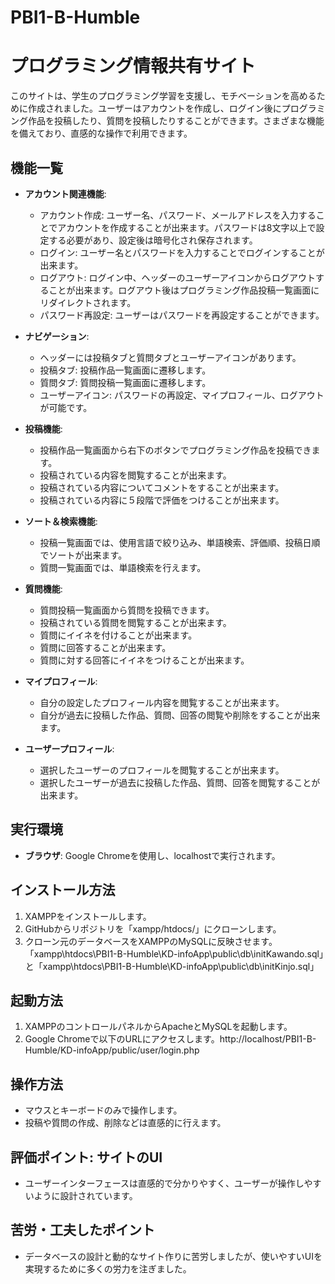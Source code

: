 # PBI1-B-Humble
# プログラミング情報共有サイト

このサイトは、学生のプログラミング学習を支援し、モチベーションを高めるために作成されました。ユーザーはアカウントを作成し、ログイン後にプログラミング作品を投稿したり、質問を投稿したりすることができます。さまざまな機能を備えており、直感的な操作で利用できます。

## 機能一覧

- **アカウント関連機能**:
  - アカウント作成: ユーザー名、パスワード、メールアドレスを入力することでアカウントを作成することが出来ます。パスワードは8文字以上で設定する必要があり、設定後は暗号化され保存されます。
  - ログイン: ユーザー名とパスワードを入力することでログインすることが出来ます。
  - ログアウト: ログイン中、ヘッダーのユーザーアイコンからログアウトすることが出来ます。ログアウト後はプログラミング作品投稿一覧画面にリダイレクトされます。
  - パスワード再設定: ユーザーはパスワードを再設定することができます。

- **ナビゲーション**:
  - ヘッダーには投稿タブと質問タブとユーザーアイコンがあります。
  - 投稿タブ: 投稿作品一覧画面に遷移します。
  - 質問タブ: 質問投稿一覧画面に遷移します。
  - ユーザーアイコン: パスワードの再設定、マイプロフィール、ログアウトが可能です。

- **投稿機能**:
  - 投稿作品一覧画面から右下のボタンでプログラミング作品を投稿できます。
  - 投稿されている内容を閲覧することが出来ます。
  - 投稿されている内容についてコメントをすることが出来ます。
  - 投稿されている内容に５段階で評価をつけることが出来ます。

- **ソート＆検索機能**:
  - 投稿一覧画面では、使用言語で絞り込み、単語検索、評価順、投稿日順でソートが出来ます。
  - 質問一覧画面では、単語検索を行えます。

- **質問機能**:
  - 質問投稿一覧画面から質問を投稿できます。
  - 投稿されている質問を閲覧することが出来ます。
  - 質問にイイネを付けることが出来ます。
  - 質問に回答することが出来ます。
  - 質問に対する回答にイイネをつけることが出来ます。

- **マイプロフィール**:
  - 自分の設定したプロフィール内容を閲覧することが出来ます。
  - 自分が過去に投稿した作品、質問、回答の閲覧や削除をすることが出来ます。

- **ユーザープロフィール**:
  - 選択したユーザーのプロフィールを閲覧することが出来ます。
  - 選択したユーザーが過去に投稿した作品、質問、回答を閲覧することが出来ます。

## 実行環境

- **ブラウザ**: Google Chromeを使用し、localhostで実行されます。

## インストール方法

1. XAMPPをインストールします。
2. GitHubからリポジトリを「xampp/htdocs/」にクローンします。
3. クローン元のデータベースをXAMPPのMySQLに反映させます。「xampp\htdocs\PBI1-B-Humble\KD-infoApp\public\db\initKawando.sql」と「xampp\htdocs\PBI1-B-Humble\KD-infoApp\public\db\initKinjo.sql」

## 起動方法

1. XAMPPのコントロールパネルからApacheとMySQLを起動します。
2. Google Chromeで以下のURLにアクセスします。http://localhost/PBI1-B-Humble/KD-infoApp/public/user/login.php

## 操作方法

- マウスとキーボードのみで操作します。
- 投稿や質問の作成、削除などは直感的に行えます。

## 評価ポイント: サイトのUI

- ユーザーインターフェースは直感的で分かりやすく、ユーザーが操作しやすいように設計されています。

## 苦労・工夫したポイント

- データベースの設計と動的なサイト作りに苦労しましたが、使いやすいUIを実現するために多くの労力を注ぎました。


